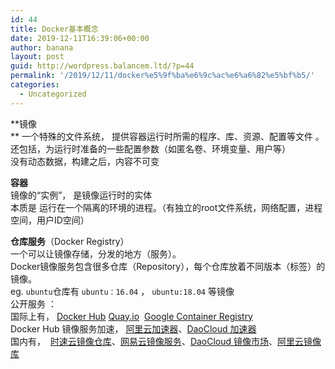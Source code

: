 ```yaml
---
id: 44
title: Docker基本概念
date: 2019-12-11T16:39:06+00:00
author: banana
layout: post
guid: http://wordpress.balancem.ltd/?p=44
permalink: '/2019/12/11/docker%e5%9f%ba%e6%9c%ac%e6%a6%82%e5%bf%b5/'
categories:
  - Uncategorized
---
```

**镜像  
** 一个特殊的文件系统， 提供容器运行时所需的程序、库、资源、配置等文件 。  
还包括，为运行时准备的一些配置参数（如匿名卷、环境变量、用户等）  
没有动态数据，构建之后，内容不可变

**容器**  
镜像的“实例”， 是镜像运行时的实体  
本质是 运行在一个隔离的环境的进程。（有独立的root文件系统，网络配置，进程空间，用户ID空间）

**仓库服务**（Docker Registry）  
一个可以让镜像存储，分发的地方（服务）。  
Docker镜像服务包含很多仓库（Repository），每个仓库放着不同版本（标签）的镜像。  
eg. `ubuntu`仓库有 `ubuntu：16.04` ， `ubuntu:18.04` 等镜像  
公开服务 ：  
国际上有， <a rel="noreferrer noopener" href="https://hub.docker.com/" target="_blank">Docker Hub</a> <a rel="noreferrer noopener" href="https://quay.io/repository/" target="_blank">Quay.io</a>  <a rel="noreferrer noopener" href="https://cloud.google.com/container-registry/" target="_blank">Google Container Registry</a>  
Docker Hub 镜像服务加速， <a rel="noreferrer noopener" href="https://cr.console.aliyun.com/#/accelerator" target="_blank">阿里云加速器</a>、<a rel="noreferrer noopener" href="https://www.daocloud.io/mirror#accelerator-doc" target="_blank">DaoCloud 加速器</a>   
国内有，  <a rel="noreferrer noopener" href="https://hub.tenxcloud.com/" target="_blank">时速云镜像仓库</a>、<a rel="noreferrer noopener" href="https://c.163.com/hub#/m/library/" target="_blank">网易云镜像服务</a>、<a rel="noreferrer noopener" href="https://hub.daocloud.io/" target="_blank">DaoCloud 镜像市场</a>、<a rel="noreferrer noopener" href="https://cr.console.aliyun.com/" target="_blank">阿里云镜像库</a>